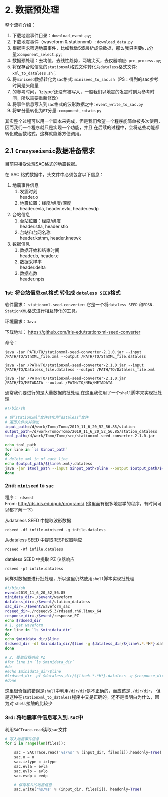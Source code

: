 # 2. 数据预处理

整个流程介绍：
   1. 下载地震事件目录：`download_event.py`;
   2. 下载地震事件（waveform & stationxml）: `download_data.py`
   3. 根据需求筛选地震事件，比如我做S波层析成像数据，那么我只需要`N,E`分量:`component_select.py`;
   4. 数据预处理：去均值，去线性趋势，两端尖灭，去仪器响应: `pre_process.py`;
   5. 将保存台站信息的`stationxml`格式文件转化为`dataless`格式文件: `xml_to_dataless.sh`；
   6. 将`miniseed`数据转化为`sac`格式: `miniseed_to_sac.sh`（PS：得到的sac参考时间是头段量
   7. 的参考时间，'iztype'还没有被写入，一般我们以地震的发震时刻为参考时间，所以需要重新修改）
   8. 将事件信息写入到`sac`格式的波形数据之中: `event_write_to_sac.py`
   9. 将`NE`分量转化为`RT`分量: `component_rotate.py`
   
其实整个过程可以用一个脚本来完成，但是我们希望一个程序能简单被多次使用，因而我们一个程序就只是实现一个功能，并且
在后续的过程中，会将这些功能都转化成函数格式，这样就能够方便调用。

## 2.1 `Crazyseismic`数据准备需求
 目前只接受处理SAC格式的地震数据。

 在 SAC 格式数据中，头文件中必须包含以下信息：
  1. 地震事件信息
     1. 发震时刻  
     header.o
     2. 地震位置：经度/纬度/深度  
     header.evla, header.evlo, header.evdp
  2. 台站信息
     1. 台站位置：经度/纬度  
      header.stla, header.stlo
     2. 台站和台网名称  
      header.kstnm, header.knetwk
  3. 数据信息
     1. 数据开始和结束时间  
      header.b, header.e
     2. 数据采样率  
     header.delta
     3. 数据点数   
     header.npts

### **1st: 将台站信息`xml`格式 转化成 `dataless SEED`格式**
软件需求： `stationxml-seed-converter`: 它是一个将`dataless SEED` 
和`FDSN-StationXML`格式进行相互转化的工具。 

环境需求：`Java`

下载地址： <https://github.com/iris-edu/stationxml-seed-converter>

命令：
```
java -jar PATH/TO/stationxml-seed-converter-2.1.0.jar --input /PATH/TO/StnXML_file.xml --output /PATH/TO/StnXML_file.dataless

java -jar /PATH/TO/stationxml-seed-converter-2.1.0.jar --input /PATH/TO/Dataless_file.dataless --output /PATH/TO/Dataless_file.xml

java -jar /PATH/TO/stationxml-seed-converter-2.1.0.jar /PATH/TO/METADATA --output /PATH/TO/NEW/METADATA
```

通常我们要进行的是大量数据的批处理,在这里我使用了一个`shell`脚本来实现批处理
```bash
#!/bin/sh

# 将“stationxml”文件转化为“dataless”文件
# 遍历文件夹并输出
input_path=/d/work/Tomo/Tomo/2019_11_6_20_52_56.85/station
output_path=/d/work/Tomo/Tomo/2019_11_6_20_52_56.85/station_dataless
tool_path=/d/work/Tomo/Tomo/src/stationxml-seed-converter-2.1.0.jar 

echo tool_path
for line in `ls $input_path`
do 
# delete xml in of each line
echo $output_path/${line%.xml}.dataless 
java -jar $tool_path --input $input_path/$line --output $output_path/${line%.xml}.dataless
done
```

### **2nd: `miniseed` to `sac`**
   程序： `rdseed`  
   From:  <http://ds.iris.edu/pub/programs/> (这里面有很多地震学的程序，有时间可以都了解一下)

   从dataless SEED 中提取波形数据
   ```
   rdseed -df infile.miniseed -g infile.dataless
   ```
   从dataless SEED 中提取RESP仪器响应
   ```  
   rdseed -Rf infile.dataless 
   ```
   dataless SEED 中提取 PZ 仪器响应 
   ``` 
   rdseed -pf infile.dataless
   ```

   同样对数据要进行批处理，所以这里仍然使用`shell`脚本实现批处理
   ```bash
   #!/bin/sh
   event=2019_11_6_20_52_56.85
   minidata_dir=./$event/waveform
   dataless_dir=./$event/station_dataless
   sac_dir=./$event/waveform_sac
   rdseed_dir=./rdseedv5.3/rdseed.rh6.linux_64
   response_dir=./$event/response_PZ
   echo $rdseed_dir
   # 1. get waveform
   for line in `ls $minidata_dir`
   do
   echo $minidata_dir/$line
   $rdseed_dir -df $minidata_dir/$line -g $dataless_dir/${line%.*.*H*}.dataless -q $sac_dir
   done

   # 2. 提取仪器响应 PZ
   #for line in `ls $minidata_dir`
   #do
   #echo $minidata_dir/$line
   #$rdseed_dir -pf $dataless_dir/${line%.*.*H*}.dataless -q $response_dir
   #done
   ```
这里很奇怪的错误是`shell`中利用`/dir/dir`是不正确的，而应该是`./dir/dir`，
但是这种在`stationxml_to_dataless`程序中又是正确的。还不是很明白为什么，因为对
`shell`接触的比较少

### **3rd: 将地震事件信息写入到`.SAC`中**
利用`SACTrace.read`读取`sac`文件
```python
# 写入地震事件信息
for i in range(len(files)):

    sac = SACTrace.read('%s/%s' % (input_dir, files[i]),headonly=True)
    sac.o = o
    sac.iztype = iztype
    sac.evla = evla
    sac.evlo = evlo
    sac.evdp = evdp

    # 保存写入的地震信息
    sac.write('%s/%s' % (input_dir, files[i]), headonly=True)
```
